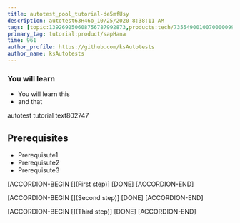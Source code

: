 ```yaml
---
title: autotest_pool_tutorial-de5mfUsy
description: autotest63H46o_10/25/2020 8:38:11 AM
tags: [topic:139269250608756787992873,products:tech/73554900100700000996,tutorial:experience/advanced]
primary_tag: tutorial:product/sapHana
time: 961
author_profile: https://github.com/ksAutotests
author_name: ksAutotests
---
```

### You will learn
- You will learn this
- and that

autotest tutorial text802747

## Prerequisites
- Prerequisute1
- Prerequisute2
- Prerequisute3

[ACCORDION-BEGIN [](First step)]
[DONE]
[ACCORDION-END]

[ACCORDION-BEGIN [](Second step)]
[DONE]
[ACCORDION-END]

[ACCORDION-BEGIN [](Third step)]
[DONE]
[ACCORDION-END]

